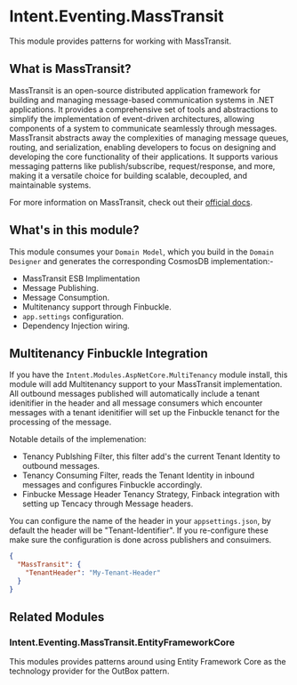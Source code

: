 ﻿# Intent.Eventing.MassTransit

This module provides patterns for working with MassTransit.

## What is MassTransit?

MassTransit is an open-source distributed application framework for building and managing message-based communication systems in .NET applications. It provides a comprehensive set of tools and abstractions to simplify the implementation of event-driven architectures, allowing components of a system to communicate seamlessly through messages. MassTransit abstracts away the complexities of managing message queues, routing, and serialization, enabling developers to focus on designing and developing the core functionality of their applications. It supports various messaging patterns like publish/subscribe, request/response, and more, making it a versatile choice for building scalable, decoupled, and maintainable systems.

For more information on MassTransit, check out their [official docs](https://masstransit.io//).

## What's in this module?

This module consumes your `Domain Model`, which you build in the `Domain Designer` and generates the corresponding CosmosDB implementation:-

* MassTransit ESB Implimentation
* Message Publishing.
* Message Consumption.
* Multitenancy support through Finbuckle.
* `app.settings` configuration.
* Dependency Injection wiring.

## Multitenancy Finbuckle Integration

If you have the `Intent.Modules.AspNetCore.MultiTenancy` module install, this module will add Multitenancy support to your MassTransit implementation. All outbound messages published will automatically include a tenant idenitifier in the header and all message consumers which encounter messages with a tenant idenitifier will set up the Finbuckle tenanct for the processing of the message.

Notable details of the implemenation:

* Tenancy Publshing Filter, this filter add's the current Tenant Identity to outbound messages.
* Tenancy Consuming Filter, reads the Tenant Identity in inbound messages and configures Finbuckle accordingly.
* Finbucke Message Header Tenancy Strategy, Finback integration with setting up Tencacy through Message headers.

You can configure the name of the header in your `appsettings.json`, by default the header will be "Tenant-Identifier". If you re-configure these make sure the configuration is done across publishers and consuimers.

```json
{
  "MassTransit": {
    "TenantHeader": "My-Tenant-Header"
  }
}
```

## Related Modules

### Intent.Eventing.MassTransit.EntityFrameworkCore

This modules provides patterns around using Entity Framework Core as the technology provider for the OutBox pattern.
